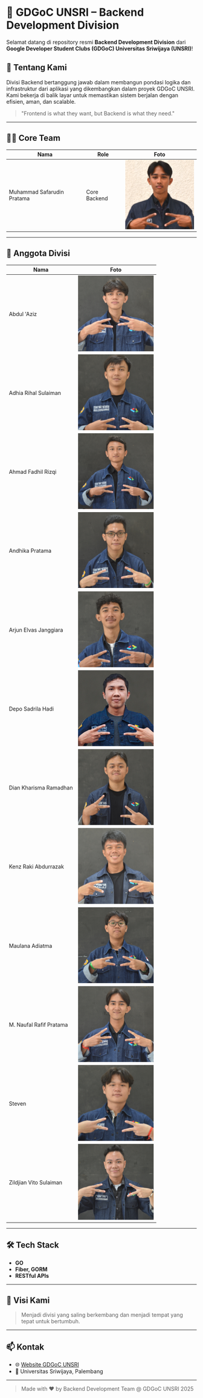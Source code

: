 # 🚀 GDGoC UNSRI – Backend Development Division

Selamat datang di repository resmi **Backend Development Division** dari **Google Developer Student Clubs (GDGoC) Universitas Sriwijaya (UNSRI)**!  


## 🧠 Tentang Kami

Divisi Backend bertanggung jawab dalam membangun pondasi logika dan infrastruktur dari aplikasi yang dikembangkan dalam proyek GDGoC UNSRI. Kami bekerja di balik layar untuk memastikan sistem berjalan dengan efisien, aman, dan scalable.

> "Frontend is what they want, but Backend is what they need."

---

## 🧑‍💻 Core Team

| Nama                      | Role        | Foto |
|---------------------------|-------------|------|
| Muhammad Safarudin Pratama | Core Backend | ![Safarudin](member/safar.png) |

---

## 👥 Anggota Divisi

| Nama                         | Foto |
|------------------------------|------|
| Abdul 'Aziz                  | ![Aziz](member/abdul.png) |
| Adhia Rihal Sulaiman         | ![Adhia](member/rihal.png) |
| Ahmad Fadhil Rizqi           | ![Fadhil](member/fadhil.png) |
| Andhika Pratama              | ![Andhika](member/andhika.png) |
| Arjun Elvas Janggiara        | ![Arjun](member/arjun.png) |
| Depo Sadrila Hadi            | ![Depo](member/depo.png) |
| Dian Kharisma Ramadhan       | ![Dian](member/rama.png) |
| Kenz Raki Abdurrazak         | ![Kenz](member/raki.png) |
| Maulana Adiatma              | ![Maulana](member/maulana.png) |
| M. Naufal Rafif Pratama      | ![Naufal](member/naufal.png) |
| Steven                       | ![Steven](member/steven.png) |
| Zildjian Vito Sulaiman       | ![Zildjian](member/vito.png) |


---

## 🛠️ Tech Stack

- **GO**
- **Fiber, GORM**
- **RESTful APIs**

---

## 🌱 Visi Kami

> Menjadi divisi yang saling berkembang dan menjadi tempat yang tepat untuk bertumbuh.



---

## 📫 Kontak

- 🌐 [Website GDGoC UNSRI](https://gdg.community.dev/gdg-on-campus-universitas-sriwijaya-palembang-indonesia/)
- 📍 Universitas Sriwijaya, Palembang

---

> Made with ❤️ by Backend Development Team @ GDGoC UNSRI 2025
